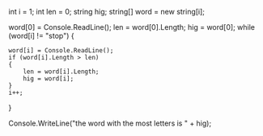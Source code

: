 int i = 1;
int len = 0;
string hig;
string[] word = new string[i];

word[0] = Console.ReadLine();
len = word[0].Length;
hig = word[0];
while (word[i] != "stop")
{

    word[i] = Console.ReadLine();
    if (word[i].Length > len)
    {
        len = word[i].Length;
        hig = word[i];
    }
    i++;
}

Console.WriteLine("the word with the most letters is " + hig);
